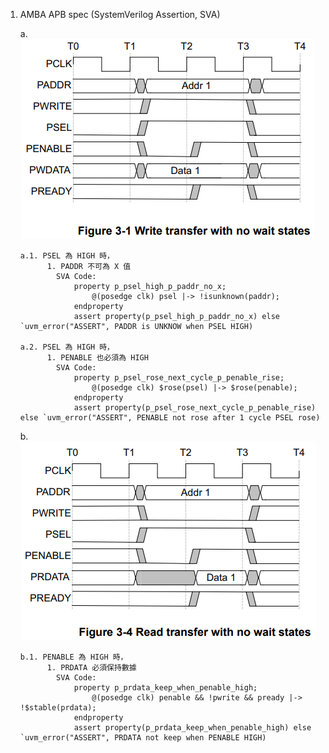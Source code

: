 1.  AMBA APB spec (SystemVerilog Assertion, SVA)

    a. ![alt text](image.png)

        a.1. PSEL 為 HIGH 時，
              1. PADDR 不可為 X 值
                SVA Code:
                    property p_psel_high_p_paddr_no_x;
                        @(posedge clk) psel |-> !isunknown(paddr);
                    endproperty
                    assert property(p_psel_high_p_paddr_no_x) else `uvm_error("ASSERT", PADDR is UNKNOW when PSEL HIGH)

        a.2. PSEL 為 HIGH 時，
              1. PENABLE 也必須為 HIGH
                SVA Code:
                    property p_psel_rose_next_cycle_p_penable_rise;
                        @(posedge clk) $rose(psel) |-> $rose(penable);
                    endproperty
                    assert property(p_psel_rose_next_cycle_p_penable_rise) else `uvm_error("ASSERT", PENABLE not rose after 1 cycle PSEL rose)

    b. ![alt text](image-1.png)

        b.1. PENABLE 為 HIGH 時，
              1. PRDATA 必須保持數據
                SVA Code:
                    property p_prdata_keep_when_penable_high;
                        @(posedge clk) penable && !pwrite && pready |-> !$stable(prdata);
                    endproperty
                    assert property(p_prdata_keep_when_penable_high) else `uvm_error("ASSERT", PRDATA not keep when PENABLE HIGH)
